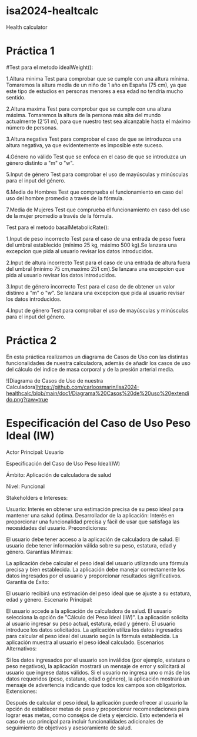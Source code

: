 # isa2024-healtcalc
Health calculator

# Práctica 1

#Test para el metodo idealWeight():

1.Altura minima
Test para comprobar que se cumple con una altura mínima. Tomaremos la altura media de un niño de 1 año en España (75 cm), ya que este tipo de estudios en personas menores a esa edad no tendria mucho sentido.

2.Altura maxima
Test para comprobar que se cumple con una altura máxima. Tomaremos la altura de la persona más alta del mundo actualmente (2'51 m), para que nuestro test sea alcanzable hasta el máximo número de personas.

3.Altura negativa
Test para comprobar el caso de que se introduzca una altura negativa, ya que evidentemente es imposible este suceso.

4.Género no válido
Test que se enfoca en el caso de que se introduzca un género distinto a "m" o "w".

5.Input de género
Test para comprobar el uso de mayúsculas y minúsculas para el input del género.

6.Media de Hombres
Test que comprueba el funcionamiento en caso del uso del hombre promedio a través de la fórmula.

7.Media de Mujeres
Test que comprueba el funcionamiento en caso del uso de la mujer promedio a través de la fórmula.


Test para el metodo basalMetabolicRate():

1.Input de peso incorrecto
Test para el caso de una entrada de peso fuera del umbral establecido (mínimo 25 kg, máximo 500 kg).Se lanzara una excepcion que pida al usuario revisar los datos introducidos.

2.Input de altura incorrecto
Test para el caso de una entrada de altura fuera del umbral (minimo 75 cm,maximo 251 cm).Se lanzara una excepcion que pida al usuario revisar los datos introducidos.


3.Input de género incorrecto
Test para el caso de de obtener un valor distinro a "m" o "w". Se lanzara una excepcion que pida al usuario revisar los datos introducidos.

4.Input de género
Test para comprobar el uso de mayúsculas y minúsculas para el input del género.

# Práctica 2
En esta práctica realizamos un diagrama de Casos de Uso con las distintas funcionalidades de nuestra calculadora, además de añadir los casos de uso del cálculo del indice de masa corporal y de la presión arterial media.

![Diagrama de Casos de Uso de nuestra Calculadora]https://github.com/carloosmarin/isa2024-healthcalc/blob/main/doc1/Diagrama%20Casos%20de%20uso%20extendido.png?raw=true

# Especificación del Caso de Uso Peso Ideal (IW)

Actor Principal: Usuario

Especificación del Caso de Uso Peso Ideal(IW)


Ámbito: Aplicación de calculadora de salud

Nivel: Funcional

Stakeholders e Intereses:

Usuario: Interés en obtener una estimación precisa de su peso ideal para mantener una salud óptima.
Desarrollador de la aplicación: Interés en proporcionar una funcionalidad precisa y fácil de usar que satisfaga las necesidades del usuario.
Precondiciones:

El usuario debe tener acceso a la aplicación de calculadora de salud.
El usuario debe tener información válida sobre su peso, estatura, edad y género.
Garantías Mínimas:

La aplicación debe calcular el peso ideal del usuario utilizando una fórmula precisa y bien establecida.
La aplicación debe manejar correctamente los datos ingresados por el usuario y proporcionar resultados significativos.
Garantía de Éxito:

El usuario recibirá una estimación del peso ideal que se ajuste a su estatura, edad y género.
Escenario Principal:

El usuario accede a la aplicación de calculadora de salud.
El usuario selecciona la opción de "Cálculo del Peso Ideal (IW)".
La aplicación solicita al usuario ingresar su peso actual, estatura, edad y género.
El usuario introduce los datos solicitados.
La aplicación utiliza los datos ingresados para calcular el peso ideal del usuario según la fórmula establecida.
La aplicación muestra al usuario el peso ideal calculado.
Escenarios Alternativos:

Si los datos ingresados por el usuario son inválidos (por ejemplo, estatura o peso negativos), la aplicación mostrará un mensaje de error y solicitará al usuario que ingrese datos válidos.
Si el usuario no ingresa uno o más de los datos requeridos (peso, estatura, edad o género), la aplicación mostrará un mensaje de advertencia indicando que todos los campos son obligatorios.
Extensiones:

Después de calcular el peso ideal, la aplicación puede ofrecer al usuario la opción de establecer metas de peso y proporcionar recomendaciones para lograr esas metas, como consejos de dieta y ejercicio. Esto extendería el caso de uso principal para incluir funcionalidades adicionales de seguimiento de objetivos y asesoramiento de salud.
